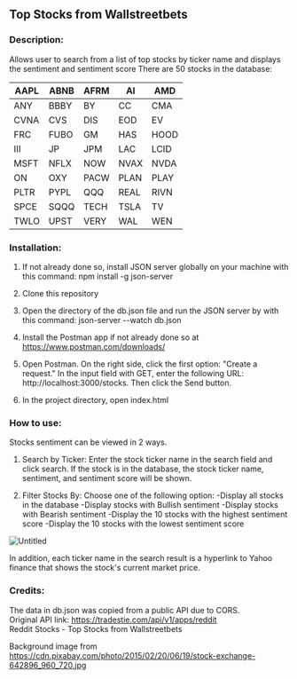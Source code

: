 ## Top Stocks from Wallstreetbets

### Description:
Allows user to search from a list of top stocks by ticker name and displays the sentiment and sentiment score
There are 50 stocks in the database:

| AAPL | ABNB | AFRM | AI | AMD |
|---|---|---|---|---|
| ANY | BBBY | BY | CC | CMA | 
| CVNA | CVS | DIS | EOD | EV | 
| FRC| FUBO | GM | HAS | HOOD | 
| III | JP | JPM | LAC | LCID | 
| MSFT | NFLX | NOW | NVAX | NVDA | 
| ON | OXY | PACW | PLAN | PLAY | 
| PLTR | PYPL | QQQ | REAL | RIVN | 
| SPCE | SQQQ| TECH | TSLA | TV | 
| TWLO| UPST | VERY | WAL | WEN | 

### Installation:

1. If not already done so, install JSON server globally on your machine with this command:
npm install -g json-server

2. Clone this repository

3. Open the directory of the db.json file and run the JSON server by with this command:
 json-server --watch db.json

4. Install the Postman app if not already done so at https://www.postman.com/downloads/

5. Open Postman. On the right side, click the first option: "Create a request." In the input field with GET, enter the following URL: http://localhost:3000/stocks. Then click the Send button. 

5. In the project directory, open index.html  


### How to use:

Stocks sentiment can be viewed in 2 ways. 
1. Search by Ticker: 
Enter the stock ticker name in the search field and click search. If the stock is in the database, the stock ticker name, sentiment, and sentiment score will be shown.

2. Filter Stocks By:
Choose one of the following option:
-Display all stocks in the database
-Display stocks with Bullish sentiment
-Display stocks with Bearish sentiment
-Display the 10 stocks with the highest sentiment score
-Display the 10 stocks with the lowest sentiment score

![Untitled](https://github.com/wwlwong/phase-1-project-top-stock/assets/102167991/de5ae94f-60dc-474b-872f-7ec45e4c83a5)

In addition, each ticker name in the search result is a hyperlink to Yahoo finance that shows the stock's current market price.

### Credits:

The data in db.json was copied from a public API due to CORS.<br /> 
Original API link: https://tradestie.com/api/v1/apps/reddit <br />
Reddit Stocks - Top Stocks from Wallstreetbets <br />

Background image from https://cdn.pixabay.com/photo/2015/02/20/06/19/stock-exchange-642896_960_720.jpg
